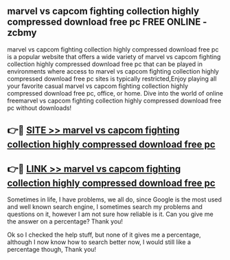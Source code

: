 ## marvel vs capcom fighting collection highly compressed download free pc FREE ONLINE - zcbmy

marvel vs capcom fighting collection highly compressed download free pc is a popular website that offers a wide variety of marvel vs capcom fighting collection highly compressed download free pc that can be played in environments where access to marvel vs capcom fighting collection highly compressed download free pc sites is typically restricted,Enjoy playing all your favorite casual marvel vs capcom fighting collection highly compressed download free pc, office, or home. Dive into the world of online freemarvel vs capcom fighting collection highly compressed download free pc without downloads!

## 👉🔴 [SITE >> marvel vs capcom fighting collection highly compressed download free pc](http://news.freeplayer.one?title=marvel_vs_capcom_fighting_collection_highly_compressed_download_free_pc&ref=FRRE)

## 👉🔴 [LINK >> marvel vs capcom fighting collection highly compressed download free pc](http://news.freeplayer.one?title=marvel_vs_capcom_fighting_collection_highly_compressed_download_free_pc&ref=FREE)

Sometimes in life, I have problems, we all do, since Google is the most used and well known search engine, I sometimes search my problems and questions on it, however I am not sure how reliable is it. Can you give me the answer on a percentage? Thank you!

Ok so I checked the help stuff, but none of it gives me a percentage, although I now know how to search better now, I would still like a percentage though, Thank you!